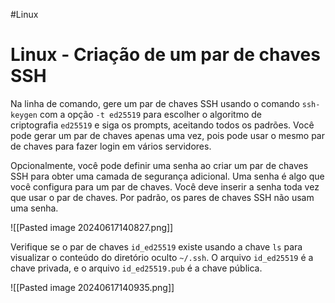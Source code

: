 #Linux 
# Linux - Criação de um par de chaves SSH

Na linha de comando, gere um par de chaves SSH usando o comando `ssh-keygen` com a opção `-t ed25519` para escolher o algoritmo de criptografia `ed25519` e siga os prompts, aceitando todos os padrões. Você pode gerar um par de chaves apenas uma vez, pois pode usar o mesmo par de chaves para fazer login em vários servidores.

Opcionalmente, você pode definir uma senha ao criar um par de chaves SSH para obter uma camada de segurança adicional. Uma senha é algo que você configura para um par de chaves. Você deve inserir a senha toda vez que usar o par de chaves. Por padrão, os pares de chaves SSH não usam uma senha.

![[Pasted image 20240617140827.png]]

Verifique se o par de chaves `id_ed25519` existe usando a chave `ls` para visualizar o conteúdo do diretório oculto `~/.ssh`. O arquivo `id_ed25519` é a chave privada, e o arquivo `id_ed25519.pub` é a chave pública.

![[Pasted image 20240617140935.png]]